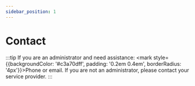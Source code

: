 ```yaml
---
sidebar_position: 1
---
```


# Contact

:::tip
If you are an administrator and need assistance: <mark style={{backgroundColor: '#c3a70dff', padding: '0.2em 0.4em', borderRadius: '4px'}}>Phone or email.</mark> If you are not an administrator, please contact your service provider.
:::
